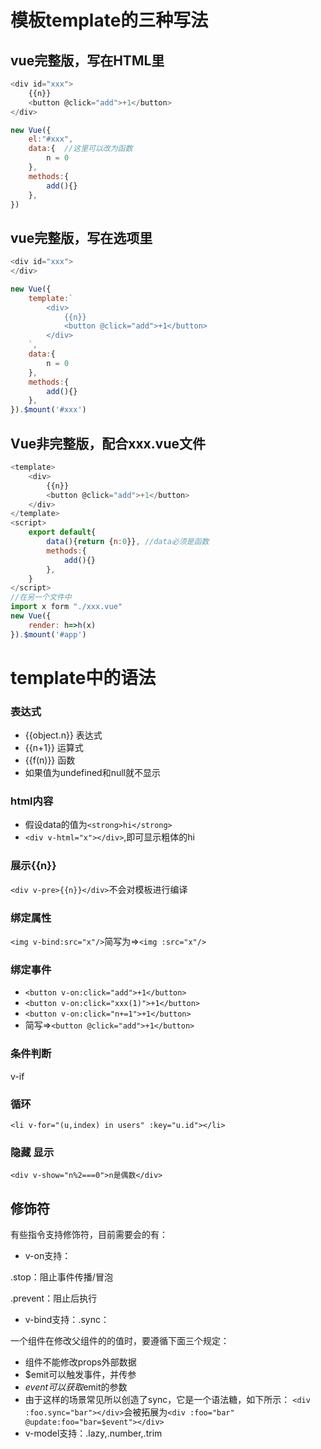 # 模板template的三种写法
## vue完整版，写在HTML里
```javascript
<div id="xxx">
    {{n}}
    <button @click="add">+1</button>
</div>

new Vue({
    el:"#xxx",
    data:{  //这里可以改为函数
        n = 0
    }, 
    methods:{
        add(){}
    },
})
```
## vue完整版，写在选项里
```javascript
<div id="xxx">
</div>

new Vue({
    template:`
        <div>
            {{n}}
            <button @click="add">+1</button>
        </div>
    `,
    data:{
        n = 0
    },
    methods:{
        add(){}
    },
}).$mount('#xxx')
```
## Vue非完整版，配合xxx.vue文件
```javascript
<template>
    <div>
        {{n}}
        <button @click="add">+1</button>
    </div>
</template>
<script>
    export default{
        data(){return {n:0}}, //data必须是函数
        methods:{
            add(){}
        },
    }
</script>
//在另一个文件中
import x form "./xxx.vue"
new Vue({
    render: h=>h(x)
}).$mount('#app')
```

# template中的语法
### 表达式
* {{object.n}} 表达式
* {{n+1}} 运算式
* {{f(n)}} 函数
* 如果值为undefined和null就不显示
### html内容
* 假设data的值为`<strong>hi</strong>`
* `<div v-html="x"></div>`,即可显示粗体的hi
### 展示{{n}}
`<div v-pre>{{n}}</div>`不会对模板进行编译
### 绑定属性
`<img v-bind:src="x"/>`简写为=>`<img :src="x"/>`
### 绑定事件
* `<button v-on:click="add">+1</button>`
* `<button v-on:click="xxx(1)">+1</button>`
* `<button v-on:click="n+=1">+1</button>`
* 简写=>``<button @click="add">+1</button>``
### 条件判断
v-if
### 循环
`<li v-for="(u,index) in users" :key="u.id"></li>`
### 隐藏 显示
`<div v-show="n%2===0">n是偶数</div>`
## 修饰符
有些指令支持修饰符，目前需要会的有：
* v-on支持：
  
.stop：阻止事件传播/冒泡
  
.prevent：阻止后执行
* v-bind支持：.sync：
  
一个组件在修改父组件的的值时，要遵循下面三个规定：
  * 组件不能修改props外部数据
  * $emit可以触发事件，并传参
  * $event可以获取$emit的参数
  * 由于这样的场景常见所以创造了sync，它是一个语法糖，如下所示：
    `<div :foo.sync="bar"></div>`会被拓展为`<div :foo="bar" @update:foo="bar=$event"></div>`
* v-model支持：.lazy,.number,.trim